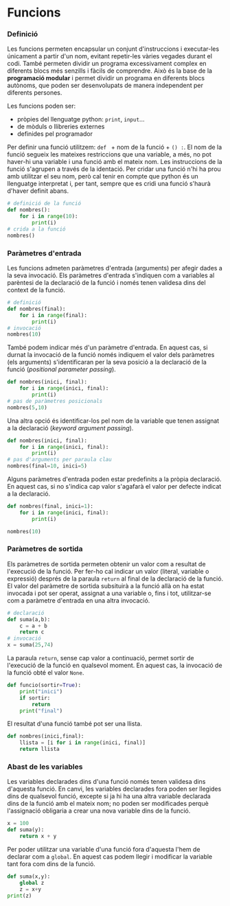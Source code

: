 # Funcions

### Definició

Les funcions permeten encapsular un conjunt d'instruccions i executar-les únicament a partir d'un nom, evitant 
repetir-les vàries vegades durant el codi. També permeten dividir un programa excessivament complex en diferents 
blocs més senzills i fàcils de comprendre. Això és la base de la **programació modular** i permet dividir
un programa en diferents blocs autònoms, que poden ser desenvolupats de manera independent per diferents persones.

Les funcions poden ser:

* pròpies del llenguatge python: `print`, `input`...
* de mòduls o llibreries externes
* definides pel programador

Per definir una funció utilitzem: `def ` + nom de la funció + `() :`.
El nom de la funció segueix les mateixes restriccions que una variable, a més, no pot haver-hi una variable i una
funció amb el mateix nom.
Les instruccions de la funció s'agrupen a través de la identació.
Per cridar una funció  n'hi ha prou amb utilitzar el seu nom, però cal tenir en compte que python és un llenguatge
interpretat i, per tant, sempre que es cridi una funció s'haurà d'haver definit abans.
```python
# definició de la funció
def nombres():
    for i in range(10):
        print(i)
# crida a la funció
nombres()
```

### Paràmetres d'entrada

Les funcions admeten paràmetres d'entrada (arguments) per afegir dades a la seva invocació.
Els paràmetres d'entrada s'indiquen com a variables al parèntesi de la declaració de la funció i només tenen 
validesa dins del context de la funció.
```python
# definició
def nombres(final):
    for i in range(final):
        print(i)
# invocació
nombres(10)
```

També podem indicar més d'un paràmetre d'entrada.
En aquest cas, si durnat la invocació de la funció només indiquem el valor dels paràmetres (els arguments) s'identificaran
per la seva posició a la declaració de la funció (*positional parameter passing*).
```python
def nombres(inici, final):
    for i in range(inici, final):
        print(i)
# pas de paràmetres posicionals
nombres(5,10)
```

Una altra opció és identificar-los pel nom de la variable que tenen assignat a la declaració (*keyword argument passing*).
```python
def nombres(inici, final):
    for i in range(inici, final):
        print(i)
# pas d'arguments per paraula clau
nombres(final=10, inici=5)
```

Alguns paràmetres d'entrada poden estar predefinits a la pròpia declaració.
En aquest cas, si no s'indica cap valor s'agafarà el valor per defecte indicat a la declaració.
```python
def nombres(final, inici=1):
    for i in range(inici, final):
        print(i)

nombres(10)
```

### Paràmetres de sortida

Els paràmetres de sortida permeten obtenir un valor com a resultat de l'execució de la funció.
Per fer-ho cal indicar un valor (literal, variable o expressió) després de la paraula `return` al final de la declaració de la funció.
El valor del paràmetre de sortida subsituirà a la funció allà on ha estat invocada i pot ser operat, assignat a una
variable o, fins i tot, utilitzar-se com a paràmetre d'entrada en una altra invocació. 
```python
# declaració
def suma(a,b):
    c = a + b
    return c
# invocació
x = suma(25,74)
```

La paraula `return`, sense cap valor a continuació, permet sortir de l'execució de la funció en qualsevol moment.
En aquest cas, la invocació de la funció obté el valor `None`.
```python
def funcio(sortir=True):
    print("inici")
    if sortir:
        return
    print("final")
```

El resultat d'una funció també pot ser una llista.
```python
def nombres(inici,final):
    llista = [i for i in range(inici, final)]
    return llista
```

### Abast de les variables

Les variables declarades dins d'una funció només tenen validesa dins d'aquesta funció.
En canvi, les variables declarades fora poden ser llegides dins de qualsevol funció,
excepte si ja hi ha una altra variable declarada dins de la funció amb el mateix nom;
no poden ser modificades perquè l'assignació obligaria a crear una nova variable dins de la funció.
```python
x = 100
def suma(y):
    return x + y
```

Per poder utilitzar una variable d'una funció fora d'aquesta l'hem de declarar com a `global`.
En aquest cas podem llegir i modificar la variable tant fora com dins de la funció. 
```python
def suma(x,y):
    global z
    z = x+y
print(z)
```